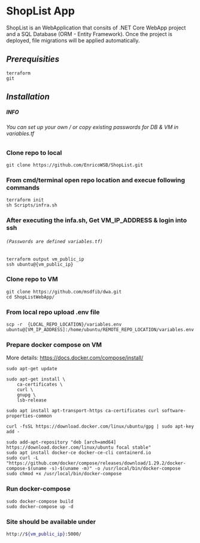 # ShopList App
ShopList is an WebApplication that consits of .NET Core WebApp project and a SQL Database (ORM - Entity Framework).
Once the project is deployed, file migrations will be applied automatically.

## _Prerequisities_

```
terraform
git
```

## _Installation_

##### INFO
###### You can set up your own / or copy existing passwords for DB & VM in variables.tf

### Clone repo to local
```
git clone https://github.com/EnricoWSB/ShopList.git
```

### From cmd/terminal open repo location and execue following commands
```
terraform init
sh Scripts/infra.sh
```


### After executing the infa.sh, Get VM_IP_ADDRESS & login into ssh
###### `(Passwords are defined variables.tf)`
```
terraform output vm_public_ip
ssh ubuntu@{vm_public_ip}
```

### Clone repo to VM
```
git clone https://github.com/msdfib/dwa.git
cd ShopListWebApp/
```

### From local repo upload .env file
```
scp -r  {LOCAL_REPO_LOCATION}/variables.env ubuntu@[VM_IP_ADDRESS]:/home/ubuntu/REMOTE_REPO_LOCATION/variables.env
```

### Prepare docker compose on VM
More details: https://docs.docker.com/compose/install/
```
sudo apt-get update

sudo apt-get install \
    ca-certificates \
    curl \
    gnupg \
    lsb-release
	
sudo apt install apt-transport-https ca-certificates curl software-properties-common

curl -fsSL https://download.docker.com/linux/ubuntu/gpg | sudo apt-key add -

sudo add-apt-repository "deb [arch=amd64] https://download.docker.com/linux/ubuntu focal stable"
sudo apt install docker-ce docker-ce-cli containerd.io
sudo curl -L "https://github.com/docker/compose/releases/download/1.29.2/docker-compose-$(uname -s)-$(uname -m)" -o /usr/local/bin/docker-compose
sudo chmod +x /usr/local/bin/docker-compose
```

### Run docker-compose
```
sudo docker-compose build
sudo docker-compose up -d
```

### Site should be available under 
```sh
http://${vm_public_ip}:5000/
```
